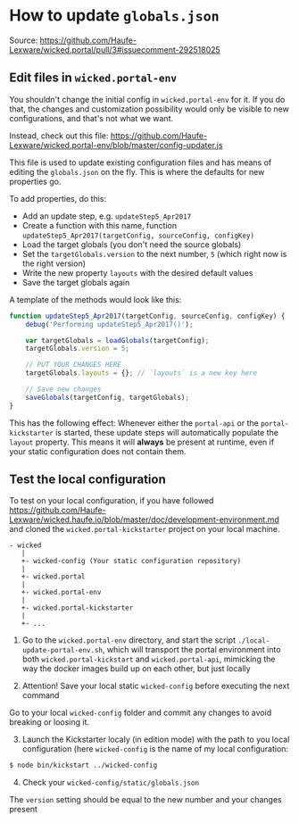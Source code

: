 # How to update `globals.json`

Source: https://github.com/Haufe-Lexware/wicked.portal/pull/3#issuecomment-292518025

## Edit files in `wicked.portal-env`

You shouldn't change the initial config in `wicked.portal-env` for it.
If you do that, the changes and customization possibility would only be visible to new configurations, and that's not what we want.

Instead, check out this file: https://github.com/Haufe-Lexware/wicked.portal-env/blob/master/config-updater.js

This file is used to update existing configuration files and has means of editing the `globals.json` on the fly. This is where the defaults for new properties go.

To add properties, do this:

 - Add an update step, e.g. `updateStep5_Apr2017`
 - Create a function with this name, function `updateStep5_Apr2017(targetConfig, sourceConfig, configKey)`
 - Load the target globals (you don't need the source globals)
 - Set the `targetGlobals.version` to the next number, `5` (which right now is the right version)
 - Write the new property `layouts` with the desired default values
 - Save the target globals again

A template of the methods would look like this:

```javascript
function updateStep5_Apr2017(targetConfig, sourceConfig, configKey) {
    debug('Performing updateStep5_Apr2017()');

    var targetGlobals = loadGlobals(targetConfig);
    targetGlobals.version = 5;

    // PUT YOUR CHANGES HERE
    targetGlobals.layouts = {}; // `layouts` is a new key here

    // Save new changes
    saveGlobals(targetConfig, targetGlobals);
}
```

This has the following effect: Whenever either the `portal-api` or the `portal-kickstarter` is started, these update steps will automatically populate the `layout` property. This means it will **always** be present at runtime, even if your static configuration does not contain them.

## Test the local configuration

To test on your local configuration, if you have followed https://github.com/Haufe-Lexware/wicked.haufe.io/blob/master/doc/development-environment.md and cloned the `wicked.portal-kickstarter` project on your local machine.

```
- wicked
   |
   +- wicked-config (Your static configuration repository)
   |
   +- wicked.portal
   |
   +- wicked.portal-env
   |
   +- wicked.portal-kickstarter
   |
   +- ...
```


1. Go to the `wicked.portal-env` directory, and start the script `./local-update-portal-env.sh`, which will transport the portal environment into both `wicked.portal-kickstart` and `wicked.portal-api`, mimicking the way the docker images build up on each other, but just locally

2. Attention! Save your local static `wicked-config` before executing the next command

Go to your local `wicked-config` folder and commit any changes to avoid breaking or loosing it.

3. Launch the Kickstarter localy (in edition mode) with the path to you local configuration (here `wicked-config` is the name of my local configuration:

```bash
$ node bin/kickstart ../wicked-config
```

4. Check your `wicked-config/static/globals.json`

The `version` setting should be equal to the new number and your changes present
